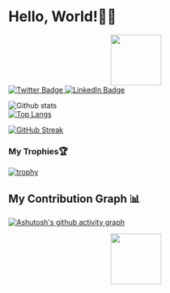# Hello, World!:woman_technologist:
 
<div id="header" align="center">
  <img src="https://media.giphy.com/media/HwBlFQZFcAoUcPHZdX/giphy.gif" width="100"/>
</div>

<div id="badges">
  <a href="https://twitter.com/Flozzy_wangui?t=mZIKT0GAizjMPGJ1Q6ccig&s=09">
    <img src="https://img.shields.io/badge/Twitter-blue?&logo=twitter&logoColor=highcontrast" alt="Twitter Badge"/>
  </a>
  <a href="https://www.linkedin.com/in/florence-wangui-518673235">
    <img src="https://img.shields.io/badge/LinkedIn-blue?&logo=linkedin&logoColor=highcontrast" alt="LinkedIn Badge"/>
  </a>  
</div>
<img src="https://komarev.com/ghpvc/?username=Florence-nyokabi&style=compact-square&color=blue" align="center" alt=""/>

![Github stats](https://github-readme-stats.vercel.app/api?&username=Florence-nyokabi&repo=Florence-nyokabi&theme=highcontrast&show_icons=true&count_private=true)
<br/>
[![Top Langs](https://github-readme-stats.vercel.app/api/top-langs/?username=Florence-nyokabi&langs_count=20&layout=compact&theme=vision-friendly-dark&count_private=true)](https://github.com/anuraghazra/github-readme-stats)



[![GitHub Streak](https://streak-stats.demolab.com/?user=Florence-nyokabi&theme=highcontrast)](https://git.io/streak-stats)

### My Trophies🏆 <!--My Trophies-->

[![trophy](https://github-profile-trophy.vercel.app/?username=Florence-nyokabi&theme=tokyonight&no-bg=false&no-frame=false&count_private=true)](https://github.com/Florence-nyokabi/Florence-nyokabi)

## My Contribution Graph :bar_chart:

<!-- [![Florence Nyokabi Wangui's github activity graph](https://github-readme-activity-graph.cyclic.app/graph?username=Florence-nyokabi&theme=chartreuse-dark)](https://github.com/ashutosh00710/github-readme-activity-graph) -->

[![Ashutosh's github activity graph](https://github-readme-activity-graph.vercel.app/graph?username=Florence-nyokabi&bg_color=000000&color=e57343&line=b0b300&point=d7da1b&area=true&hide_border=true)](https://github.com/ashutosh00710/github-readme-activity-graph)

<div id="header" align="center">
  <img src="https://media.giphy.com/media/HwBlFQZFcAoUcPHZdX/giphy.gif" width="100"/>
</div>

